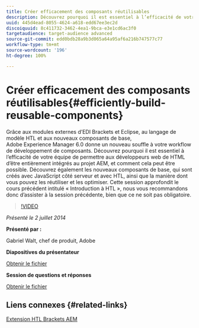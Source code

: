 ```yaml
---
title: Créer efficacement des composants réutilisables
description: Découvrez pourquoi il est essentiel à l’efficacité de votre équipe de permettre aux développeurs web de HTML d’être entièrement intégrés au projet AEM, et comment cela peut être possible. Découvrez également les nouveaux composants de base, qui sont créés avec JavaScript côté serveur et avec HTL, ainsi que la manière dont vous pouvez les réutiliser et les optimiser.
uuid: 445d4ead-8055-4624-a618-edd67ee3ec2d
discoiquuid: 8c411732-3462-4ea1-9bca-e3e1cd6ac3f0
targetaudience: target-audience advanced
source-git-commit: edd0bdb28a9b3d065a64a95af6a216b747577c77
workflow-type: tm+mt
source-wordcount: '196'
ht-degree: 100%

---
```


# Créer efficacement des composants réutilisables{#efficiently-build-reusable-components}

Grâce aux modules externes d’EDI Brackets et Eclipse, au langage de modèle HTL et aux nouveaux composants de base, Adobe Experience Manager 6.0 donne un nouveau souffle à votre workflow de développement de composants. Découvrez pourquoi il est essentiel à l’efficacité de votre équipe de permettre aux développeurs web de HTML d’être entièrement intégrés au projet AEM, et comment cela peut être possible. Découvrez également les nouveaux composants de base, qui sont créés avec JavaScript côté serveur et avec HTL, ainsi que la manière dont vous pouvez les réutiliser et les optimiser. Cette session approfondit le cours précédent intitulé « Introduction à HTL », nous vous recommandons donc d’assister à la session précédente, bien que ce ne soit pas obligatoire.

>[!VIDEO](https://video.tv.adobe.com/v/19503/?quality=9)

*Présenté le 2 juillet 2014*

**Présenté par :**

Gabriel Walt, chef de produit, Adobe

**Diapositives du présentateur**

[Obtenir le fichier](assets/efficiently-build-reusable-components.pdf)

**Session de questions et réponses**

[Obtenir le fichier](assets/efficiently-build-reusable-components-q-a.pdf)

## Liens connexes {#related-links}

[Extension HTL Brackets AEM](https://github.com/Adobe-Marketing-Cloud/aem-brackets-extension#AEM6#BeautifulMarkup)

<!--
[Get back to the Overview](https://helpx.adobe.com/experience-manager/kt/eseminars/gems/aem-index.html)
-->
